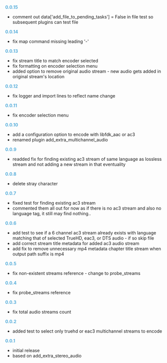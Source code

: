 
**<span style="color:#56adda">0.0.15</span>**
- comment out data['add_file_to_pending_tasks'] = False in file test so subsequent plugins can test file

**<span style="color:#56adda">0.0.14</span>**
- fix map command missing leading '-'

**<span style="color:#56adda">0.0.13</span>**
- fix stream title to match encoder selected
- fix formatting on encoder selection menu
- added option to remove original audio stream - new audio gets added in original stream's location

**<span style="color:#56adda">0.0.12</span>**
- fix logger and import lines to reflect name change

**<span style="color:#56adda">0.0.11</span>**
- fix encoder selection menu

**<span style="color:#56adda">0.0.10</span>**
- add a configuration option to encode with libfdk_aac or ac3
- renamed plugin add_extra_multichannel_audio

**<span style="color:#56adda">0.0.9</span>**
- readded fix for finding existing ac3 stream of same language as lossless stream and not adding a new stream in that eventuality

**<span style="color:#56adda">0.0.8</span>**
- delete stray character

**<span style="color:#56adda">0.0.7</span>**
- fixed test for finding existing ac3 stream
- commented them all out for now as if there is no ac3 stream and also no language tag, it still may find nothing..

**<span style="color:#56adda">0.0.6</span>**
- add test to see if a 6 channel ac3 stream already exists with language matching that of selected TrueHD, eac3, or DTS audio - if so skip file
- add correct stream title metadata for added ac3 audio stream
- add fix to remove unnecessary mp4 metadata chapter title stream when output path suffix is mp4

**<span style="color:#56adda">0.0.5</span>**
- fix non-existent streams reference - change to probe_streams

**<span style="color:#56adda">0.0.4</span>**
- fix probe_streams reference

**<span style="color:#56adda">0.0.3</span>**
- fix total audio streams count

**<span style="color:#56adda">0.0.2</span>**
- added test to select only truehd or eac3 multichannel streams to encode

**<span style="color:#56adda">0.0.1</span>**
- initial release
- based on add_extra_stereo_audio
